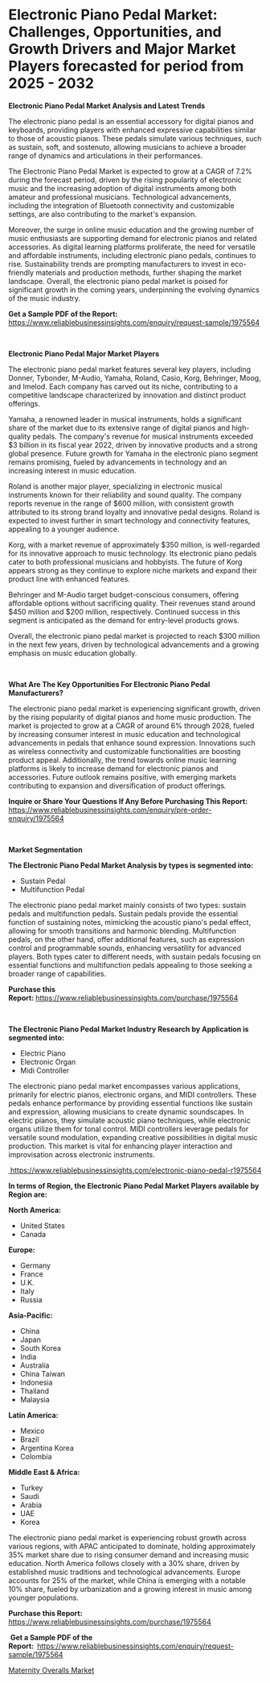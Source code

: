 <p><h1>Electronic Piano Pedal Market: Challenges, Opportunities, and Growth Drivers and Major Market Players forecasted for period from 2025 - 2032</h1></p><p><strong>Electronic Piano Pedal Market Analysis and Latest Trends</strong></p>
<p><p>The electronic piano pedal is an essential accessory for digital pianos and keyboards, providing players with enhanced expressive capabilities similar to those of acoustic pianos. These pedals simulate various techniques, such as sustain, soft, and sostenuto, allowing musicians to achieve a broader range of dynamics and articulations in their performances.</p><p>The Electronic Piano Pedal Market is expected to grow at a CAGR of 7.2% during the forecast period, driven by the rising popularity of electronic music and the increasing adoption of digital instruments among both amateur and professional musicians. Technological advancements, including the integration of Bluetooth connectivity and customizable settings, are also contributing to the market's expansion. </p><p>Moreover, the surge in online music education and the growing number of music enthusiasts are supporting demand for electronic pianos and related accessories. As digital learning platforms proliferate, the need for versatile and affordable instruments, including electronic piano pedals, continues to rise. Sustainability trends are prompting manufacturers to invest in eco-friendly materials and production methods, further shaping the market landscape. Overall, the electronic piano pedal market is poised for significant growth in the coming years, underpinning the evolving dynamics of the music industry.</p></p>
<p><strong>Get a Sample PDF of the Report:&nbsp;</strong> <a href="https://www.reliablebusinessinsights.com/enquiry/request-sample/1975564?utm_campaign=2214&utm_medium=2&utm_source=Github&utm_content=ia&utm_term=08022025&utm_id=electronic-piano-pedal">https://www.reliablebusinessinsights.com/enquiry/request-sample/1975564</a></p>
<p>&nbsp;</p>
<p><strong>Electronic Piano Pedal Major Market Players</strong></p>
<p><p>The electronic piano pedal market features several key players, including Donner, Tybonder, M-Audio, Yamaha, Roland, Casio, Korg, Behringer, Moog, and Imelod. Each company has carved out its niche, contributing to a competitive landscape characterized by innovation and distinct product offerings.</p><p>Yamaha, a renowned leader in musical instruments, holds a significant share of the market due to its extensive range of digital pianos and high-quality pedals. The company's revenue for musical instruments exceeded $3 billion in its fiscal year 2022, driven by innovative products and a strong global presence. Future growth for Yamaha in the electronic piano segment remains promising, fueled by advancements in technology and an increasing interest in music education.</p><p>Roland is another major player, specializing in electronic musical instruments known for their reliability and sound quality. The company reports revenue in the range of $600 million, with consistent growth attributed to its strong brand loyalty and innovative pedal designs. Roland is expected to invest further in smart technology and connectivity features, appealing to a younger audience.</p><p>Korg, with a market revenue of approximately $350 million, is well-regarded for its innovative approach to music technology. Its electronic piano pedals cater to both professional musicians and hobbyists. The future of Korg appears strong as they continue to explore niche markets and expand their product line with enhanced features.</p><p>Behringer and M-Audio target budget-conscious consumers, offering affordable options without sacrificing quality. Their revenues stand around $450 million and $200 million, respectively. Continued success in this segment is anticipated as the demand for entry-level products grows.</p><p>Overall, the electronic piano pedal market is projected to reach $300 million in the next few years, driven by technological advancements and a growing emphasis on music education globally.</p></p>
<p>&nbsp;</p>
<p><strong>What Are The Key Opportunities For Electronic Piano Pedal Manufacturers?</strong></p>
<p><p>The electronic piano pedal market is experiencing significant growth, driven by the rising popularity of digital pianos and home music production. The market is projected to grow at a CAGR of around 6% through 2028, fueled by increasing consumer interest in music education and technological advancements in pedals that enhance sound expression. Innovations such as wireless connectivity and customizable functionalities are boosting product appeal. Additionally, the trend towards online music learning platforms is likely to increase demand for electronic pianos and accessories. Future outlook remains positive, with emerging markets contributing to expansion and diversification of product offerings.</p></p>
<p><strong>Inquire or Share Your Questions If Any Before Purchasing This Report:</strong> <a href="https://www.reliablebusinessinsights.com/enquiry/pre-order-enquiry/1975564?utm_campaign=2214&utm_medium=2&utm_source=Github&utm_content=ia&utm_term=08022025&utm_id=electronic-piano-pedal">https://www.reliablebusinessinsights.com/enquiry/pre-order-enquiry/1975564</a></p>
<p>&nbsp;</p>
<p><strong>Market Segmentation</strong></p>
<p><strong>The Electronic Piano Pedal Market Analysis by types is segmented into:</strong></p>
<p><ul><li>Sustain Pedal</li><li>Multifunction Pedal</li></ul></p>
<p><p>The electronic piano pedal market mainly consists of two types: sustain pedals and multifunction pedals. Sustain pedals provide the essential function of sustaining notes, mimicking the acoustic piano's pedal effect, allowing for smooth transitions and harmonic blending. Multifunction pedals, on the other hand, offer additional features, such as expression control and programmable sounds, enhancing versatility for advanced players. Both types cater to different needs, with sustain pedals focusing on essential functions and multifunction pedals appealing to those seeking a broader range of capabilities.</p></p>
<p><strong>Purchase this Report:&nbsp;</strong><a href="https://www.reliablebusinessinsights.com/purchase/1975564?utm_campaign=2214&utm_medium=2&utm_source=Github&utm_content=ia&utm_term=08022025&utm_id=electronic-piano-pedal">https://www.reliablebusinessinsights.com/purchase/1975564</a></p>
<p>&nbsp;</p>
<p><strong>The Electronic Piano Pedal Market Industry Research by Application is segmented into:</strong></p>
<p><ul><li>Electric Piano</li><li>Electronic Organ</li><li>Midi Controller</li></ul></p>
<p><p>The electronic piano pedal market encompasses various applications, primarily for electric pianos, electronic organs, and MIDI controllers. These pedals enhance performance by providing essential functions like sustain and expression, allowing musicians to create dynamic soundscapes. In electric pianos, they simulate acoustic piano techniques, while electronic organs utilize them for tonal control. MIDI controllers leverage pedals for versatile sound modulation, expanding creative possibilities in digital music production. This market is vital for enhancing player interaction and improvisation across electronic instruments.</p></p>
<p><a href="https://www.reliablebusinessinsights.com/electronic-piano-pedal-r1975564?utm_campaign=2214&utm_medium=2&utm_source=Github&utm_content=ia&utm_term=08022025&utm_id=electronic-piano-pedal">&nbsp;https://www.reliablebusinessinsights.com/electronic-piano-pedal-r1975564</a></p>
<p><strong>In terms of Region, the Electronic Piano Pedal Market Players available by Region are:</strong></p>
<p>
    <p> <strong> North America: </strong>
        <ul>
            <li>United States</li>
            <li>Canada</li>
        </ul>
        </p> 
    <p> <strong> Europe: </strong>
        <ul>
            <li>Germany</li>
            <li>France</li>
            <li>U.K.</li>
            <li>Italy</li>
            <li>Russia</li>
        </ul>
        </p> 
    <p> <strong> Asia-Pacific: </strong>
        <ul>
            <li>China</li>
            <li>Japan</li>
            <li>South Korea</li>
            <li>India</li>
            <li>Australia</li>
            <li>China Taiwan</li>
            <li>Indonesia</li>
            <li>Thailand</li>
            <li>Malaysia</li>
        </ul>
        </p> 
    <p> <strong> Latin America: </strong>
        <ul>
            <li>Mexico</li>
            <li>Brazil</li>
            <li>Argentina Korea</li>
            <li>Colombia</li>
        </ul>
        </p> 
    <p> <strong> Middle East & Africa: </strong>
        <ul>
            <li>Turkey</li>
            <li>Saudi</li>
            <li>Arabia</li>
            <li>UAE</li>
            <li>Korea</li>
        </ul>
    </p>
    </p>
<p><p>The electronic piano pedal market is experiencing robust growth across various regions, with APAC anticipated to dominate, holding approximately 35% market share due to rising consumer demand and increasing music education. North America follows closely with a 30% share, driven by established music traditions and technological advancements. Europe accounts for 25% of the market, while China is emerging with a notable 10% share, fueled by urbanization and a growing interest in music among younger populations.</p></p>
<p><strong>Purchase this Report: </strong><a href="https://www.reliablebusinessinsights.com/purchase/1975564?utm_campaign=2214&utm_medium=2&utm_source=Github&utm_content=ia&utm_term=08022025&utm_id=electronic-piano-pedal">https://www.reliablebusinessinsights.com/purchase/1975564</a></p>
<p>&nbsp;<strong>Get a Sample PDF of the Report:&nbsp;&nbsp;</strong><a href="https://www.reliablebusinessinsights.com/enquiry/request-sample/1975564?utm_campaign=2214&utm_medium=2&utm_source=Github&utm_content=ia&utm_term=08022025&utm_id=electronic-piano-pedal">https://www.reliablebusinessinsights.com/enquiry/request-sample/1975564</a></p>
<p><strong></strong></p>
<p><p><a href="https://github.com/comasnickie/Market-Research-Report-List-1/blob/main/maternity-overalls-market.md?utm_campaign=2214&utm_medium=2&utm_source=Github&utm_content=ia&utm_term=08022025&utm_id=electronic-piano-pedal">Maternity Overalls Market</a></p></p>